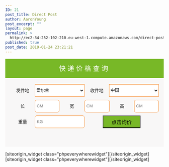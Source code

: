 ```yaml
---
ID: 21
post_title: Direct Post
author: AaronYoung
post_excerpt: ""
layout: page
permalink: >
  http://ec2-34-252-102-210.eu-west-1.compute.amazonaws.com/direct-post/
published: true
post_date: 2019-01-24 23:21:21
---
```

<div id="pl-21"  class="panel-layout" ><div id="pg-21-0"  class="panel-grid panel-has-style"  data-style="{&quot;padding&quot;:&quot;0% 10% 0% 10%&quot;,&quot;mobile_padding&quot;:&quot;0px 10px 0px 10px&quot;,&quot;background_image_attachment&quot;:false,&quot;background_display&quot;:&quot;tile&quot;,&quot;cell_alignment&quot;:&quot;flex-start&quot;}"  data-ratio="1"  data-ratio-direction="right" ><div class="panel-row-style panel-row-style-for-21-0" ><div id="pgc-21-0-0"  class="panel-grid-cell"  data-weight="1" ><div id="panel-21-0-0-0" class="so-panel widget widget_sow-editor panel-first-child" data-index="0" data-style="{&quot;background_image_attachment&quot;:false,&quot;background_display&quot;:&quot;tile&quot;,&quot;animation_once&quot;:&quot;&quot;}" ><div class="so-widget-sow-editor so-widget-sow-editor-base">
<div class="siteorigin-widget-tinymce textwidget">
	<form method="get" action="" class="form-group" method="get">
<div class="" style="background-color: #78b827; text-align: center;"><span style="font-size: 1.5em; margin: 0; color: #ffffff; line-height: 61px; letter-spacing: 6px;">快递价格查询</span></div>
<div style="padding: 20px 16px 0px 16px; background-color: #f8f7f7; min-height: 200px;">
<div style="float: left; width: 50%; display: flex; justify-content: space-between; margin: 0px 0px 10px 0px;"><label style="width: 33.2%; height: 40px; line-height: 40px; text-align: center;">发件地</label>
<select name="send-address" style="width: 66.8%; background-color: #ffffff; outline: none; height: 40px; border: #f6821e 1px solid;">
<option>爱尔兰</option>
</select></div>
<div style="float: left; width: 50%; display: flex; justify-content: space-between; margin: 0px 0px 10px 0px;"><label style="width: 33.2%; height: 40px; line-height: 40px; text-align: center;">收件地</label>
<select name="receive-address" style="width: 66.8%; background-color: #ffffff; outline: none; height: 40px; border: #f6821e 1px solid;">
<option>中国</option>
</select></div>
<div style="clear: both;"></div>
<div style="width: 33%; float: left; display: flex; justify-content: space-between; padding: 0; margin: 0px 0px 10px 0px;" class="form-group is-empty"><label style="width: 50%; height: 40px; line-height: 40px; text-align: center;">长 </label>
<input autocomplete="off" type="text" pattern="[\d.]*" title="请输入数字" name="length" style="width: 50%; border: #f6821e 1px solid; border-radius: 6px; height: 40px; padding: 5px;" class="text-right form-control" placeholder="CM" /></div>
<div style="width: 34%; float: left; display: flex; justify-content: space-between; padding: 0; margin: 0px 0px 10px 0px;" class="form-group is-empty"><label style="width: 50%; height: 40px; line-height: 40px; text-align: center;">宽 </label>
<input autocomplete="off" type="text" pattern="[\d.]*" title="请输入数字" name="width" style="width: 50%; border: #f6821e 1px solid; border-radius: 6px; height: 40px; padding: 5px;" class="text-right form-control" placeholder="CM" /></div>
<div style="width: 33%; float: left; display: flex; justify-content: space-between; padding: 0; margin: 0px 0px 10px 0px;" class="form-group is-empty"><label style="width: 50%; height: 40px; line-height: 40px; text-align: center;">高 </label>
<input autocomplete="off" type="text" pattern="[\d.]*" title="请输入数字" name="height" style="width: 50%; border: #f6821e 1px solid; border-radius: 6px; height: 40px; padding: 5px;" class="text-right form-control" placeholder="CM" /></div>
<div style="clear: both;"></div>
<div style="float: left; width: 50%; display: flex; justify-content: space-between;" class="form-group is-empty"><label style="width: 33.2%; height: 40px; line-height: 40px; text-align: center;">重量</label>
<input pattern="[\d.]*" title="请输入数字" type="text" autocomplete="off" name="weight" style="width: 66.8%; border: #f6821e 1px solid; border-radius: 6px; height: 40px; padding: 5px;" class="text-right form-control" placeholder="KG" /></div>
<div style="float: left; width: 50%; display: flex; justify-content: space-between;"><button type="submit" class="btn-hover" style="background-color: #78b827; margin: 0 auto; height: 40px; outline: none; font-size: 16px; width: 120px; line-height: 40px; padding: 0 0 0 0;">点击询价</button></div>
</div>
</form></div>
</div></div><div id="panel-21-0-0-1" class="so-panel widget widget_phpeverywherewidget phpeverywherewidget" data-index="1" data-style="{&quot;background_image_attachment&quot;:false,&quot;background_display&quot;:&quot;tile&quot;,&quot;animation_once&quot;:&quot;&quot;}" >[siteorigin_widget class="phpeverywherewidget"]<input type="hidden" value="{&quot;instance&quot;:{&quot;title&quot;:&quot;&quot;,&quot;content&quot;:&quot;&lt;ul class=\&quot;nav nav-tabs\&quot;&gt;\n                   &lt;a href=\&quot;\&quot; data-toggle=\&quot;tab\&quot; aria-expanded=\&quot;true\&quot; onclick=\&quot;change1()\&quot;&gt;\u5168\u90e8\u7ebf\u8def&lt;\/a&gt;   \n                   &lt;a&gt;  |  &lt;\/a&gt;&lt;a href=\&quot;\&quot; data-toggle=\&quot;tab\&quot; aria-expanded=\&quot;true\&quot; onclick=\&quot;change2()\&quot;&gt;\u5976\u7c89\u5305\u7a0e\u4e13\u7ebf&lt;\/a&gt;\n                   &lt;a&gt;  |  &lt;\/a&gt;&lt;a href=\&quot;\&quot; data-toggle=\&quot;tab\&quot; aria-expanded=\&quot;true\&quot; onclick=\&quot;change3()\&quot;&gt;\u6742\u8d27\u5305\u7a0e\u4e13\u7ebf&lt;\/a&gt;\n                  &lt;a&gt;  |  &lt;\/a&gt;&lt;a href=\&quot;\&quot; data-toggle=\&quot;tab\&quot; aria-expanded=\&quot;true\&quot; onclick=\&quot;change4()\&quot;&gt;\u5962\u4f88\u54c1\u4e13\u7ebf&lt;\/a&gt;\n                  &lt;a&gt;  |  &lt;\/a&gt;&lt;a href=\&quot;\&quot; data-toggle=\&quot;tab\&quot; aria-expanded=\&quot;true\&quot; onclick=\&quot;change5()\&quot;&gt;\u90ae\u653f\u4e13\u7ebf&lt;\/a&gt;\n&lt;\/ul&gt;\n\n\n&lt;input type=\&quot;hidden\&quot;  name=\&quot;4TinPriceContainer\&quot; id=\&quot;4TinPriceContainer\&quot; value=\&quot;&lt;?php $4TinPrice = wc_get_product(773); $4TinPrice-&gt;get_sale_price(); ?&gt;\&quot;&gt;\n\n\n\n\n&lt;script&gt;\nfunction change1(){\nvar block1 = document.getElementById(&#039;block1&#039;);\nblock1.style.display = &#039;inline&#039;;\nvar block2 = document.getElementById(&#039;block2&#039;);\nblock2.style.display = &#039;none&#039;;\nvar block3 = document.getElementById(&#039;block3&#039;);\nblock3.style.display = &#039;none&#039;;\nvar block4 = document.getElementById(&#039;block4&#039;);\nblock4.style.display = &#039;none&#039;;\nvar block5 = document.getElementById(&#039;block5&#039;);\nblock5.style.display = &#039;none&#039;;\n}\n\nfunction change2(){\nvar block1 = document.getElementById(&#039;block1&#039;);\nblock1.style.display = &#039;none&#039;;\nvar block2 = document.getElementById(&#039;block2&#039;);\nblock2.style.display = &#039;inline&#039;;\nvar block3 = document.getElementById(&#039;block3&#039;);\nblock3.style.display = &#039;none&#039;;\nvar block4 = document.getElementById(&#039;block4&#039;);\nblock4.style.display = &#039;none&#039;;\nvar block5 = document.getElementById(&#039;block5&#039;);\nblock5.style.display = &#039;none&#039;;\n}\n\nfunction change3(){\nvar block1 = document.getElementById(&#039;block1&#039;);\nblock1.style.display = &#039;none&#039;;\nvar block2 = document.getElementById(&#039;block2&#039;);\nblock2.style.display = &#039;none&#039;;\nvar block3 = document.getElementById(&#039;block3&#039;);\nblock3.style.display = &#039;inline&#039;;\nvar block4 = document.getElementById(&#039;block4&#039;);\nblock4.style.display = &#039;none&#039;;\nvar block5 = document.getElementById(&#039;block5&#039;);\nblock5.style.display = &#039;none&#039;;\n}\n\nfunction change4(){\nvar block1 = document.getElementById(&#039;block1&#039;);\nblock1.style.display = &#039;none&#039;;\nvar block2 = document.getElementById(&#039;block2&#039;);\nblock2.style.display = &#039;none&#039;;\nvar block3 = document.getElementById(&#039;block3&#039;);\nblock3.style.display = &#039;none&#039;;\nvar block4 = document.getElementById(&#039;block4&#039;);\nblock4.style.display = &#039;inline&#039;;\nvar block5 = document.getElementById(&#039;block5&#039;);\nblock5.style.display = &#039;none&#039;;\n}\n\nfunction change5(){\nvar block1 = document.getElementById(&#039;block1&#039;);\nblock1.style.display = &#039;none&#039;;\nvar block2 = document.getElementById(&#039;block2&#039;);\nblock2.style.display = &#039;none&#039;;\nvar block3 = document.getElementById(&#039;block3&#039;);\nblock3.style.display = &#039;none&#039;;\nvar block4 = document.getElementById(&#039;block4&#039;);\nblock4.style.display = &#039;none&#039;;\nvar block5 = document.getElementById(&#039;block5&#039;);\nblock5.style.display = &#039;inline&#039;;\n}\n\n&lt;\/script&gt;&quot;,&quot;eds_animation_class&quot;:&quot;&quot;,&quot;animation&quot;:&quot;&quot;,&quot;anchor&quot;:&quot;&quot;,&quot;anchor-placement&quot;:&quot;&quot;,&quot;easing&quot;:&quot;&quot;,&quot;offset&quot;:&quot;&quot;,&quot;duration&quot;:&quot;&quot;,&quot;delay&quot;:&quot;&quot;,&quot;once&quot;:0,&quot;so_sidebar_emulator_id&quot;:&quot;phpeverywherewidget-2110001&quot;,&quot;option_name&quot;:&quot;widget_phpeverywherewidget&quot;},&quot;args&quot;:{&quot;before_widget&quot;:&quot;&lt;div id=\&quot;panel-21-0-0-1\&quot; class=\&quot;so-panel widget widget_phpeverywherewidget phpeverywherewidget\&quot; data-index=\&quot;1\&quot; data-style=\&quot;{&amp;quot;background_image_attachment&amp;quot;:false,&amp;quot;background_display&amp;quot;:&amp;quot;tile&amp;quot;,&amp;quot;animation_once&amp;quot;:&amp;quot;&amp;quot;}\&quot; &gt;&quot;,&quot;after_widget&quot;:&quot;&lt;\/div&gt;&quot;,&quot;before_title&quot;:&quot;&lt;h3 class=\&quot;widget-title\&quot;&gt;&quot;,&quot;after_title&quot;:&quot;&lt;\/h3&gt;&quot;,&quot;widget_id&quot;:&quot;widget-0-0-1&quot;}}" />[/siteorigin_widget]</div><div id="panel-21-0-0-2" class="so-panel widget widget_phpeverywherewidget phpeverywherewidget panel-last-child" data-index="2" data-style="{&quot;background_image_attachment&quot;:false,&quot;background_display&quot;:&quot;tile&quot;,&quot;animation_once&quot;:&quot;&quot;}" >[siteorigin_widget class="phpeverywherewidget"]<input type="hidden" value="{&quot;instance&quot;:{&quot;title&quot;:&quot;&quot;,&quot;content&quot;:&quot;&lt;div id=\&quot;block1\&quot; style=\&quot;display:inline;\&quot;&gt;\nblock1\n&lt;\/div&gt;\n\n&lt;div id=\&quot;block2\&quot; style=\&quot;display:none;\&quot;&gt;\nblock2\n&lt;\/div&gt;\n\n&lt;div id=\&quot;block3\&quot; style=\&quot;display:none;\&quot;&gt;\nblock3\n&lt;\/div&gt;\n\n&lt;div id=\&quot;block4\&quot; style=\&quot;display:none;\&quot;&gt;\nblock4\n&lt;\/div&gt;\n\n&lt;div id=\&quot;block5\&quot; style=\&quot;display:none;\&quot;&gt;\nblock5\n&lt;\/div&gt;\n&quot;,&quot;eds_animation_class&quot;:&quot;&quot;,&quot;animation&quot;:&quot;&quot;,&quot;anchor&quot;:&quot;&quot;,&quot;anchor-placement&quot;:&quot;&quot;,&quot;easing&quot;:&quot;&quot;,&quot;offset&quot;:&quot;&quot;,&quot;duration&quot;:&quot;&quot;,&quot;delay&quot;:&quot;&quot;,&quot;once&quot;:0,&quot;so_sidebar_emulator_id&quot;:&quot;phpeverywherewidget-2110002&quot;,&quot;option_name&quot;:&quot;widget_phpeverywherewidget&quot;},&quot;args&quot;:{&quot;before_widget&quot;:&quot;&lt;div id=\&quot;panel-21-0-0-2\&quot; class=\&quot;so-panel widget widget_phpeverywherewidget phpeverywherewidget panel-last-child\&quot; data-index=\&quot;2\&quot; data-style=\&quot;{&amp;quot;background_image_attachment&amp;quot;:false,&amp;quot;background_display&amp;quot;:&amp;quot;tile&amp;quot;,&amp;quot;animation_once&amp;quot;:&amp;quot;&amp;quot;}\&quot; &gt;&quot;,&quot;after_widget&quot;:&quot;&lt;\/div&gt;&quot;,&quot;before_title&quot;:&quot;&lt;h3 class=\&quot;widget-title\&quot;&gt;&quot;,&quot;after_title&quot;:&quot;&lt;\/h3&gt;&quot;,&quot;widget_id&quot;:&quot;widget-0-0-2&quot;}}" />[/siteorigin_widget]</div></div></div></div></div>